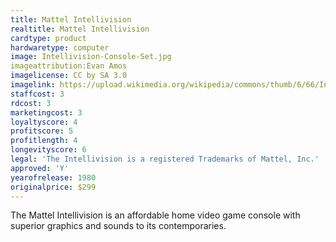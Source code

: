 ```yaml
---
title: Mattel Intellivision
realtitle: Mattel Intellivision
cardtype: product
hardwaretype: computer
image: Intellivision-Console-Set.jpg
imageattribution:Evan Amos
imagelicense: CC by SA 3.0
imagelink: https://upload.wikimedia.org/wikipedia/commons/thumb/6/66/Intellivision-Console-Set.jpg/1280px-Intellivision-Console-Set.jpg
staffcost: 3
rdcost: 3
marketingcost: 3
loyaltyscore: 4
profitscore: 5
profitlength: 4
longevityscore: 6
legal: 'The Intellivision is a registered Trademarks of Mattel, Inc.'
approved: 'Y'
yearofrelease: 1980
originalprice: $299
---
```


The Mattel Intellivision is an affordable home video game console with superior graphics and sounds to its contemporaries.
